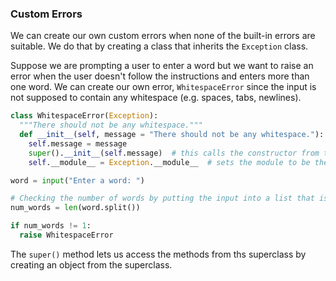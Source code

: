 ### Custom Errors

We can create our own custom errors when none of the built-in errors are suitable. We do that by creating a class that inherits the `Exception` class.

Suppose we are prompting a user to enter a word but we want to raise an error when the user doesn't follow the instructions and enters more than one word. We can create our own error, `WhitespaceError` since the input is not supposed to contain any whitespace (e.g. spaces, tabs, newlines).

```python
class WhitespaceError(Exception):
  """There should not be any whitespace."""
  def __init__(self, message = "There should not be any whitespace."):
    self.message = message
    super().__init__(self.message)  # this calls the constructor from the superclass, Exception
    self.__module__ = Exception.__module__  # sets the module to be the same as the superclass, Exception

word = input("Enter a word: ")

# Checking the number of words by putting the input into a list that is split on whitespace
num_words = len(word.split())

if num_words != 1:
  raise WhitespaceError
```

The `super()` method lets us access the methods from ths superclass by creating an object from the superclass. 
